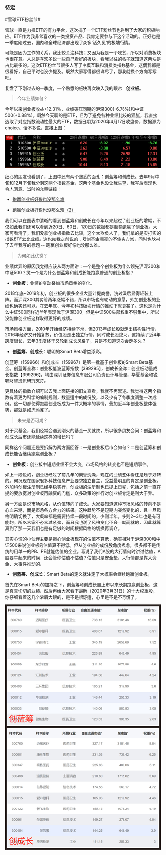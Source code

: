 ### 待定

#雪球ETF粉丝节#

雪球一直是力推ETF的有力平台，这次搞了一个ETF粉丝节也得到了大家的积极响应。ETF作为我非常喜欢的一类投资产品，我肯定要参与下这个活动的。正好也是一季度刚过去，国内和全球经济都出现了众多‘活久见’的极端行情。

可能是因为工作的关系，我比较关注科技；又因为我是一个吃货，所以对消费板块也很在意。人总是喜欢多说一些自己看好的板块，看我以往的帖子就知道这两块是占比最多的。这次ETF粉丝节很多人写了中概互联和消费类指数基金，这俩我都是很看好，自己平时也没少提及。既然大家写得都很详尽了，那我就换个方向写写吧。

复盘了下刚过去的一季度，一个熟悉的板块再次映入我的眼帘：**创业板**。

> 今年业绩如何？

今年以来创业板收益+12.31%，业绩碾压同期的沪深300(-6.76%)和中证500(+0.88%)。既然今天聊的是ETF，且为了避免各种业绩比较的猫腻，我直接选取了对应指数流动性最大的ETF，数据日期为2020年4月17日收盘价，数据源为choice。话不多说，直接上图：

![今年来业绩比较](../img/clc-ccz-1.png)

细心的朋友也看到了，上图中还有两个熟悉的面孔：创蓝筹和创成长。去年9月中旬和12月下旬我分别这两个指数基金，这两个基金也没让我失望，我写后表现也令人满意。当时的文章链接：

- [跑赢创业板好像也没那么难](financing/ccz-profile)

- [跑赢创业板好像也没那么难（2）](financing/clc-profile)

我们可以在图表中清晰的看到创蓝筹和创成长在今年以来超过了创业板的增幅，不仅如此我们还可以看到近20日、60日、120日的数据都是超额跑赢了创业板。大家可看清了，我们没拿创业板指数去比较，这个太欺负人了，我们拿的是实打实的指数ETF去比业绩。这也如我之前说的：双创基金漂亮的不像实力派，同时也映衬了去年我写的标题 -- 跑赢创业板好像也没那么难。

> 为何如此优秀？

业绩优异的原因我觉得应该从两方面讲：一个是整个创业板为什么领先沪深300和中证500？灵一个是为什么创蓝筹和创成长能跑赢普通的创业板指？

- **创业板**：业绩的变动叠加市场风格的变化。

2018年底~2019年初，创业板的很多企业大量计提商誉，洗过澡后显得轻装上阵。而沪深300其实前两年涨幅不错，所以市场也有轮动的意愿，外加创业板的业绩也确实还可以，在去年底、今年初科技板块行情的推动下就更甚了。这也是为什么中证500同样近半年表现优于沪深300，但是中证500头部权重不够集中，所以没能像创业板这样取得更好的成绩。

市场风格方面，2010年开始经济持续下滑，但2013年成长股就走出结构性行情，2016年经济又开始复苏，价值股走出独立行情，同时成长股熄火，这持续了近4年跨度很长，去年3季度终于又轮到成长风格了，只是不知道这次会走多久？

- **创蓝筹、创成长**：聪明的Smart Beta增益添彩。

创蓝筹（159966）和创成长（159967）是第一批基于创业板的Smart Beta基金。创蓝筹全称：创业板低波蓝筹指数【399295】，创成长全称：创业板动量成长指数【399296】，均由深圳证券信息有限公司负责设计与管理，华夏基金和锐联财智提供研究支持。

更具体的指数介绍可以去我上面链接的旧文查看，我就不再累述。我觉得这两个指数有着更为科学的编制规则，数量适中的成份股，以及少有了每季度调整一次成份。这一切都使得跑赢创业板成为一件大概率的事情，叠加近半年创业板整体强势，那就是如虎添翼了。

> 未来是否可期？

对于买基金，我们经常会遇到刚火的基金一买就跌，所以很多朋友会问：创蓝筹和创成长后市还能延续这样的增长吗？

同样这个问题还是要拆解为两方面回答：一是创业板后市会如何？二是创蓝筹和创成长能否继续跑赢创业板？

- **创业板**：创业板中短期业绩不会大变，市场风格的转变也不是短期事件。

如上一段说的，创业板经过了前几年的商誉洗澡，现在的业绩整体看还是趋于好转的。何况现在国家很多科技信息产业要求独立自主，受益最明显的肯定是创业板。外加科创板注册制已经平稳实行，创业板的注册制也已提上日程，包括之前一直在提的要放宽对创业板再融资的门槛，众多政策的推行对创业板肯定是利大于弊。

另一方面是说市场风格，从价值转向了成长。大家要知道这种市场风格的转向不是心血来潮，而是市场各方合力的结果。这种趋势不是短期内突然变化的，且一旦风格明确切换了，大概率都是需要持续一段时间的，少则半年，多则2~3年也是有可能的。所以大家不必太过紧张，而且我也说了风格变化不会一蹴而就的，因此就算真到了那一天我们也是有足够的时间根据风格的切换再调仓。

其实心慌的小伙伴主要是担心创业板现在的估值不算低，确实相对于沪深300和中证500来说创业板的估值算不得低。但从创业板的成份股角度考虑，很多都不是传统的用单一的PB、PE就能估值的企业。再说了我们A股的大行情何时讲过估值，A股要牛起来的时候，还会管你估值不估值？估值只是安全垫，大行情都是靠大资金、大事件推动的。

- **创蓝筹、创成长**：Smart Beta的定义就注定了大概率会继续跑赢创业板。

首先在Smart Beta的加持之下，创蓝筹和创成长自上市以来长期跑赢创业板，这是真真切切的业绩。然后再给大家看下最新（2020年3月31日）的十大权重股，你仔细看着这几个浓眉大眼的，是不是很舒适，心里是不是不再慌了。

![双创成份股](../img/clc-ccz-2.png)